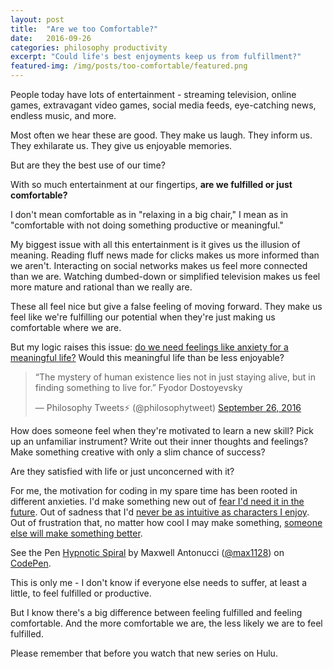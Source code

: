 ```yaml
---
layout: post
title:  "Are we too Comfortable?"
date:   2016-09-26
categories: philosophy productivity
excerpt: "Could life's best enjoyments keep us from fulfillment?"
featured-img: /img/posts/too-comfortable/featured.png
---
```


People today have lots of entertainment - streaming television, online games, extravagant video games, social media feeds, eye-catching news, endless music, and more.

Most often we hear these are good. They make us laugh. They inform us. They exhilarate us. They give us enjoyable memories.

But are they the best use of our time?

With so much entertainment at our fingertips, **are we fulfilled or just comfortable?**

I don't mean comfortable as in "relaxing in a big chair," I mean as in "comfortable with not doing something productive or meaningful."

My biggest issue with all this entertainment is it gives us the illusion of meaning. Reading fluff news made for clicks makes us more informed than we aren't. Interacting on social networks makes us feel more connected than we are. Watching dumbed-down or simplified television makes us feel more mature and rational than we really are.

These all feel nice but give a false feeling of moving forward. They make us feel like we're fulfilling our potential when they're just making us comfortable where we are.

But my logic raises this issue: [do we need feelings like anxiety for a meaningful life?](http://theoatmeal.com/comics/unhappy) Would this meaningful life than be less enjoyable?

<blockquote class="twitter-tweet" data-lang="en"><p lang="en" dir="ltr">“The mystery of human existence lies not in just staying alive, but in finding something to live for.” Fyodor Dostoyevsky</p>&mdash; Philosophy Tweets⚡️ (@philosophytweet) <a href="https://twitter.com/philosophytweet/status/780538698806984704">September 26, 2016</a></blockquote>
<script async src="//platform.twitter.com/widgets.js" charset="utf-8"></script>

How does someone feel when they're motivated to learn a new skill? Pick up an unfamiliar instrument? Write out their inner thoughts and feelings? Make something creative with only a slim chance of success?

Are they satisfied with life or just unconcerned with it?

For me, the motivation for coding in my spare time has been rooted in different anxieties. I'd make something new out of [fear I'd need it in the future](http://codepen.io/max1128/pen/xEOLmg). Out of sadness that I'd [never be as intuitive as characters I enjoy](http://codepen.io/max1128/pen/KgzrGA). Out of frustration that, no matter how cool I may make something, [someone else will make something better](http://codepen.io/max1128/pen/xEOLmg).

<div class="video">
  <div class="video-wrapper">
    <p data-height="334" data-theme-id="0" data-slug-hash="xEOLmg" data-default-tab="result" data-user="max1128" data-embed-version="2" data-preview="true" class="codepen">See the Pen <a href="http://codepen.io/max1128/pen/xEOLmg/">Hypnotic Spiral</a> by Maxwell Antonucci (<a href="http://codepen.io/max1128">@max1128</a>) on <a href="http://codepen.io">CodePen</a>.</p>
    <script async src="//assets.codepen.io/assets/embed/ei.js"></script>
    </div>
</div>

This is only me - I don't know if everyone else needs to suffer, at least a little, to feel fulfilled or productive.

But I know there's a big difference between feeling fulfilled and feeling comfortable. And the more comfortable we are, the less likely we are to feel fulfilled.

Please remember that before you watch that new series on Hulu.



